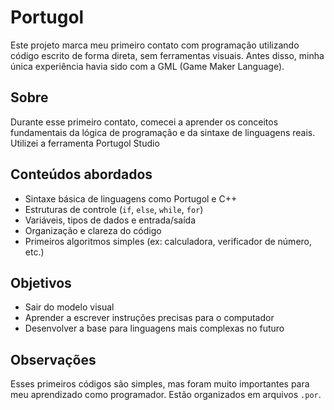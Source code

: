 # Portugol

Este projeto marca meu primeiro contato com programação utilizando código escrito de forma direta, sem ferramentas visuais. Antes disso, minha única experiência havia sido com a GML (Game Maker Language).

## Sobre

Durante esse primeiro contato, comecei a aprender os conceitos fundamentais da lógica de programação e da sintaxe de linguagens reais. Utilizei a ferramenta Portugol Studio

## Conteúdos abordados

- Sintaxe básica de linguagens como Portugol e C++
- Estruturas de controle (`if`, `else`, `while`, `for`)
- Variáveis, tipos de dados e entrada/saída
- Organização e clareza do código
- Primeiros algoritmos simples (ex: calculadora, verificador de número, etc.)

## Objetivos

- Sair do modelo visual
- Aprender a escrever instruções precisas para o computador
- Desenvolver a base para linguagens mais complexas no futuro

## Observações

Esses primeiros códigos são simples, mas foram muito importantes para meu aprendizado como programador. Estão organizados em arquivos `.por`.
